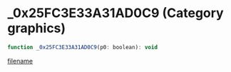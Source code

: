 # _0x25FC3E33A31AD0C9 (Category graphics)

```js
function _0x25FC3E33A31AD0C9(p0: boolean): void
```

[filename](_0x25FC3E33A31AD0C9_m.md ':include')